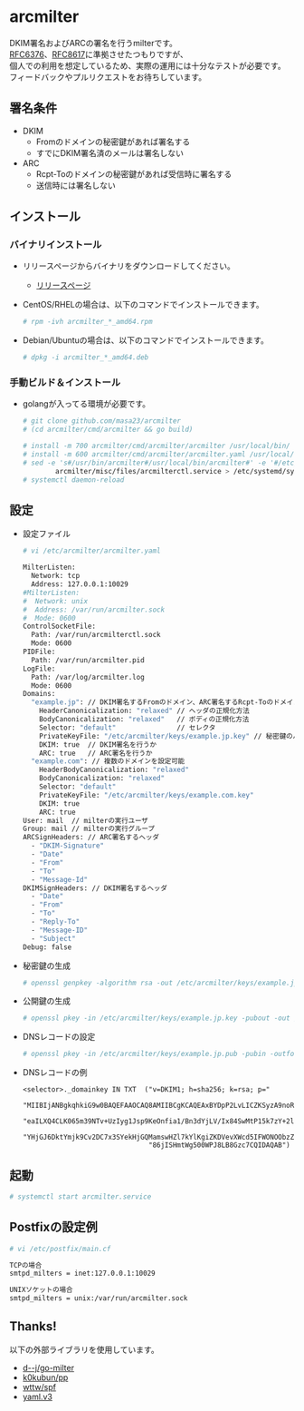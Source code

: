 # arcmilter

DKIM署名およびARCの署名を行うmilterです。  
[RFC6376](https://datatracker.ietf.org/doc/html/rfc6376)、[RFC8617](https://datatracker.ietf.org/doc/html/rfc8617)に準拠させたつもりですが、  
個人での利用を想定しているため、実際の運用には十分なテストが必要です。  
フィードバックやプルリクエストをお待ちしています。

## 署名条件

* DKIM
  * Fromのドメインの秘密鍵があれば署名する
  * すでにDKIM署名済のメールは署名しない
* ARC
  * Rcpt-Toのドメインの秘密鍵があれば受信時に署名する
  * 送信時には署名しない

## インストール

### バイナリインストール

* リリースページからバイナリをダウンロードしてください。
  * [リリースページ](https://github.com/masa23/arcmilter/releases/latest/)

* CentOS/RHELの場合は、以下のコマンドでインストールできます。
  ``` bash
  # rpm -ivh arcmilter_*_amd64.rpm
  ```
* Debian/Ubuntuの場合は、以下のコマンドでインストールできます。
  ``` bash
  # dpkg -i arcmilter_*_amd64.deb
  ```

### 手動ビルド＆インストール

* golangが入ってる環境が必要です。
  ``` bash
  # git clone github.com/masa23/arcmilter
  # (cd arcmilter/cmd/arcmilter && go build)

  # install -m 700 arcmilter/cmd/arcmilter/arcmilter /usr/local/bin/
  # install -m 600 arcmilter/cmd/arcmilter/arcmilter.yaml /usr/local/etc/arcmilter.yaml
  # sed -e 's#/usr/bin/arcmilter#/usr/local/bin/arcmilter#' -e '#/etc/arcmilter.yaml#/usr/local/etc/arcmilter/arcmilter.yaml#' \
          arcmilter/misc/files/arcmilterctl.service > /etc/systemd/system/arcmilterctl.service
  # systemctl daemon-reload
  ```

## 設定

* 設定ファイル
  ``` bash
  # vi /etc/arcmilter/arcmilter.yaml

  MilterListen:
    Network: tcp
    Address: 127.0.0.1:10029
  #MilterListen:
  #  Network: unix
  #  Address: /var/run/arcmilter.sock
  #  Mode: 0600
  ControlSocketFile:
    Path: /var/run/arcmilterctl.sock
    Mode: 0600
  PIDFile:
    Path: /var/run/arcmilter.pid
  LogFile:
    Path: /var/log/arcmilter.log
    Mode: 0600
  Domains:
    "example.jp": // DKIM署名するFromのドメイン、ARC署名するRcpt-Toのドメイン
      HeaderCanonicalization: "relaxed" // ヘッダの正規化方法
      BodyCanonicalization: "relaxed"   // ボディの正規化方法
      Selector: "default"               // セレクタ
      PrivateKeyFile: "/etc/arcmilter/keys/example.jp.key" // 秘密鍵のパス
      DKIM: true  // DKIM署名を行うか
      ARC: true   // ARC署名を行うか
    "example.com": // 複数のドメインを設定可能
      HeaderBodyCanonicalization: "relaxed"
      BodyCanonicalization: "relaxed"
      Selector: "default"
      PrivateKeyFile: "/etc/arcmilter/keys/example.com.key"
      DKIM: true
      ARC: true
  User: mail  // milterの実行ユーザ
  Group: mail // milterの実行グループ
  ARCSignHeaders: // ARC署名するヘッダ
    - "DKIM-Signature"
    - "Date"
    - "From"
    - "To"
    - "Message-Id"
  DKIMSignHeaders: // DKIM署名するヘッダ
    - "Date"
    - "From"
    - "To"
    - "Reply-To"
    - "Message-ID"
    - "Subject"
  Debug: false
  ```

* 秘密鍵の生成
  ``` bash
  # openssl genpkey -algorithm rsa -out /etc/arcmilter/keys/example.jp.key -pkeyopt rsa_keygen_bits:2048
  ```

* 公開鍵の生成
  ``` bash
  # openssl pkey -in /etc/arcmilter/keys/example.jp.key -pubout -out /etc/arcmilter/keys/example.jp.pub
  ```

* DNSレコードの設定
  ``` bash
  # openssl pkey -in /etc/arcmilter/keys/example.jp.pub -pubin -outform DER | openssl base64 -A | tr -d '\n' | fold -w 120 | sed -e 's/^/"/g' -e 's/$/"/g'
  ```

* DNSレコードの例
  ``` zonefile
  <selector>._domainkey IN TXT  ("v=DKIM1; h=sha256; k=rsa; p="
                                 "MIIBIjANBgkqhkiG9w0BAQEFAAOCAQ8AMIIBCgKCAQEAxBYDpP2LvLICZKSyzA9noR39zm8FGi2F2f83zldwvxyqaKgnmJ0sNsx86zfcbF1JosTLVXdyPE/u"
                                 "eaILXQ4CLK065m39NTv+UzIyg1Jsp9KeOnfia1/Bn3dYjLV/Ix84SwMtP15k7zY+2l4or38/uyhTGFpLF/bET2LlP8eBxXHtg6t1A798qR4/ZGVauKCDkbye"
                                 "YHjGJ6DktYmjk9Cv2DC7x3SYekHjGQMamswHZl7kYlKgiZKDVevXWcd5IFWONOObzZdgO2boDf/wrqS1eA0BFstbTRdENj1tH573pku3vrOPfJF123E8h6ii"
                                 "86jISHmtWg500WPJ8LB8Gzc7CQIDAQAB")
  ```

## 起動

``` bash
# systemctl start arcmilter.service
```

## Postfixの設定例

``` bash
# vi /etc/postfix/main.cf

TCPの場合
smtpd_milters = inet:127.0.0.1:10029

UNIXソケットの場合
smtpd_milters = unix:/var/run/arcmilter.sock
```

## Thanks!

以下の外部ライブラリを使用しています。

  * [d--j/go-milter](https://github.com/d--j/go-milter)
  * [k0kubun/pp](https://github.com/k0kubun/pp)
  * [wttw/spf](https://github.com/wttw/spf)
  * [yaml.v3](https://gopkg.in/yaml.v3)
